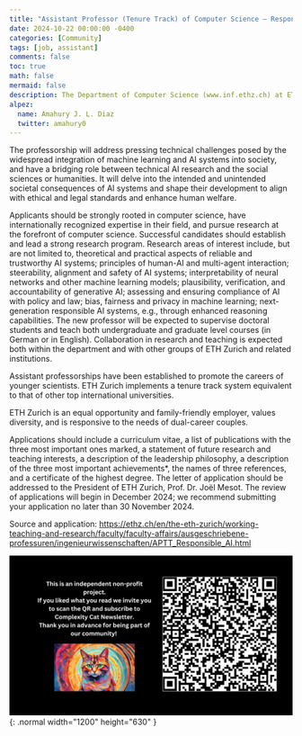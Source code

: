 ```yaml
---
title: "Assistant Professor (Tenure Track) of Computer Science – Responsible Artificial Intelligence"
date: 2024-10-22 00:00:00 -0400
categories: [Community]
tags: [job, assistant]
comments: false
toc: true
math: false
mermaid: false
description: The Department of Computer Science (www.inf.ethz.ch) at ETH Zurich invites applications for an assistant professorship (tenure track) in computer science with focus on Responsible AI.
alpez:
  name: Amahury J. L. Diaz
  twitter: amahury0
---
```

The professorship will address pressing technical challenges posed by the widespread integration of machine learning and AI systems into society, and have a bridging role between technical AI research and the social sciences or humanities. It will delve into the intended and unintended societal consequences of AI systems and shape their development to align with ethical and legal standards and enhance human welfare.

Applicants should be strongly rooted in computer science, have internationally recognized expertise in their field, and pursue research at the forefront of computer science. Successful candidates should establish and lead a strong research program. Research areas of interest include, but are not limited to, theoretical and practical aspects of reliable and trustworthy AI systems; principles of human-AI and multi-agent interaction; steerability, alignment and safety of AI systems; interpretability of neural networks and other machine learning models; plausibility, verification, and accountability of generative AI; assessing and ensuring compliance of AI with policy and law; bias, fairness and privacy in machine learning; next-generation responsible AI systems, e.g., through enhanced reasoning capabilities. The new professor will be expected to supervise doctoral students and teach both undergraduate and graduate level courses (in German or in English). Collaboration in research and teaching is expected both within the department and with other groups of ETH Zurich and related institutions.

Assistant professorships have been established to promote the careers of younger scientists. ETH Zurich implements a tenure track system equivalent to that of other top international universities.

ETH Zurich is an equal opportunity and family-friendly employer, values diversity, and is responsive to the needs of dual-career couples.

Applications should include a curriculum vitae, a list of publications with the three most important ones marked, a statement of future research and teaching interests, a description of the leadership philosophy, a description of the three most important achievements*, the names of three references, and a certificate of the highest degree. The letter of application should be addressed to the President of ETH Zurich, Prof. Dr. Joël Mesot. The review of applications will begin in December 2024; we recommend submitting your application no later than 30 November 2024.

Source and application: https://ethz.ch/en/the-eth-zurich/working-teaching-and-research/faculty/faculty-affairs/ausgeschriebene-professuren/ingenieurwissenschaften/APTT_Responsible_AI.html

![Desktop View](/assets/img/fix/complexity-cat-newsletter.png){: .normal width="1200" height="630" }
